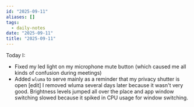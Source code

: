 ```yaml
---
id: "2025-09-11"
aliases: []
tags:
  - daily-notes
date: "2025-09-11"
title: "2025-09-11"
---
```


Today I:
  - Fixed my led light on my microphone mute button (which caused me all kinds of confusion
    during meetings)
  - Added `wluma` to serve mainly as a reminder that my privacy shutter is open
    [edit] I removed wluma several days later because it wasn't very good.
  Brightness levels jumped all over the place and app window switching slowed
  because it spiked in CPU usage for window switching.
